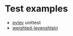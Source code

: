 # Test examples

* [pylev](https://github.com/toastdriven/pylev) unittest
* [weighted-levenshtein](https://github.com/infoscout/weighted-levenshtein.git)

